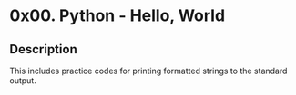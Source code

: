 # 0x00. Python - Hello, World

## Description
This includes practice codes for printing formatted strings to the standard output.